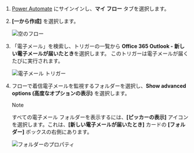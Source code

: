1. [Power Automate](https://flow.microsoft.com) にサインインし、**マイ フロー** タブを選択します。
2. **[一から作成]** を選択します。
   
    ![空のフロー](media/email-triggers/email-triggers-create-blank.png)
3. 「電子メール」を検索し、トリガーの一覧から **Office 365 Outlook - 新しい電子メールが届いたとき**を選択します。 このトリガーは電子メールが届くたびに実行されます。
   
    ![電子メール トリガー](media/email-triggers/email-triggers-1.png)
4. フローで着信電子メールを監視するフォルダーを選択し、**Show advanced options (高度なオプションの表示)** を選択します。
   
     >[!NOTE]
     > すべての電子メール フォルダーを表示するには、**[ピッカーの表示]** アイコンを選択します。これは、**[新しい電子メールが届いたとき]** カードの **[フォルダー]** ボックスの右側にあります。
   
    ![フォルダーのプロパティ](media/email-triggers/email-triggers-subject-folder.png)


